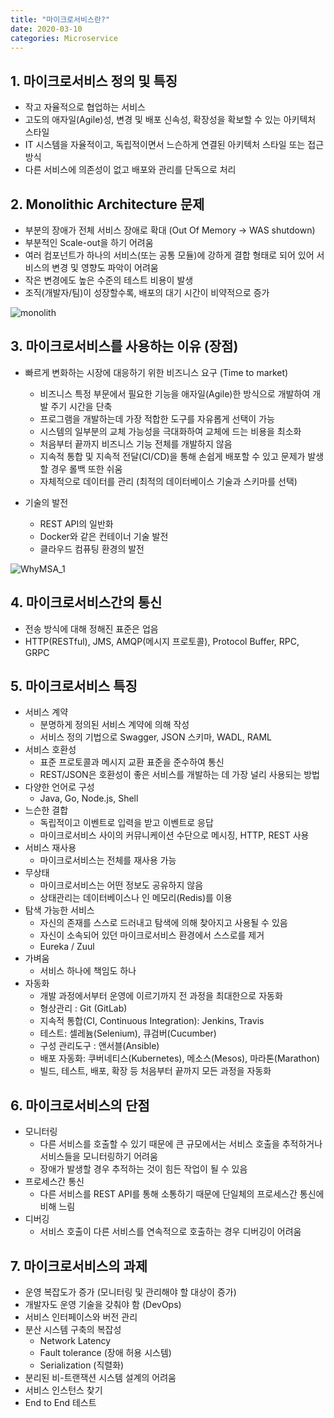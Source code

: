 ```yaml
---
title: "마이크로서비스란?"
date: 2020-03-10
categories: Microservice
---
```


## 1. 마이크로서비스 정의 및 특징
- 작고 자율적으로 협업하는 서비스
- 고도의 애자일(Agile)성, 변경 및 배포 신속성, 확장성을 확보할 수 있는 아키텍처 스타일
- IT 시스템을 자율적이고, 독립적이면서 느슨하게 연결된 아키텍처 스타일 또는 접근방식
- 다른 서비스에 의존성이 없고 배포와 관리를 단독으로 처리

## 2. Monolithic Architecture 문제
 - 부분의 장애가 전체 서비스 장애로 확대 (Out Of Memory -> WAS shutdown)
 - 부분적인 Scale-out을 하기 어려움
 - 여러 컴포넌트가 하나의 서비스(또는 공통 모듈)에 강하게 결합 형태로 되어 있어 서비스의 변경 및 영향도 파악이 어려움
 - 작은 변경에도 높은 수준의 테스트 비용이 발생
 - 조직(개발자/팀)이 성장할수록, 배포의 대기 시간이 비약적으로 증가
 
 ![monolith](https://s2onion.github.io/asset/images/monolith-microservices.png)

## 3. 마이크로서비스를 사용하는 이유 (장점)
- 빠르게 변화하는 시장에 대응하기 위한 비즈니스 요구 (Time to market)
  * 비즈니스 특정 부문에서 필요한 기능을 애자일(Agile)한 방식으로 개발하여 개발 주기 시간을 단축
  * 프로그램을 개발하는데 가장 적합한 도구를 자유롭게 선택이 가능
  * 시스템의 일부분의 교체 가능성을 극대화하여 교체에 드는 비용을 최소화
  * 처음부터 끝까지 비즈니스 기능 전체를 개발하지 않음
  * 지속적 통합 및 지속적 전달(CI/CD)을 통해 손쉽게 배포할 수 있고 문제가 발생할 경우 롤백 또한 쉬움
  * 자체적으로 데이터를 관리 (최적의 데이터베이스 기술과 스키마를 선택)

- 기술의 발전
  * REST API의 일반화
  * Docker와 같은 컨테이너 기술 발전
  * 클라우드 컴퓨팅 환경의 발전

![WhyMSA_1](https://s2onion.github.io/asset/images/WhyMSA_1.png)

## 4. 마이크로서비스간의 통신
- 전송 방식에 대해 정해진 표준은 업음
- HTTP(RESTful), JMS, AMQP(메시지 프로토콜), Protocol Buffer, RPC, GRPC

## 5. 마이크로서비스 특징
- 서비스 계약
  * 분명하게 정의된 서비스 계약에 의해 작성
  * 서비스 정의 기법으로 Swagger, JSON 스키마, WADL, RAML
- 서비스 호환성
  * 표준 프로토콜과 메시지 교환 표준을 준수하여 통신
  * REST/JSON은 호환성이 좋은 서비스를 개발하는 데 가장 널리 사용되는 방법
- 다양한 언어로 구성
  * Java, Go, Node.js, Shell
- 느슨한 결합
  * 독립적이고 이벤트로 입력을 받고 이벤트로 응답
  * 마이크로서비스 사이의 커뮤니케이션 수단으로 메시징, HTTP, REST 사용
- 서비스 재사용
  * 마이크로서비스는 전체를 재사용 가능
- 무상태
  * 마이크로서비스는 어떤 정보도 공유하지 않음
  * 상태관리는 데이터베이스나 인 메모리(Redis)를 이용
- 탐색 가능한 서비스
  * 자신의 존재를 스스로 드러내고 탐색에 의해 찾아지고 사용될 수 있음
  * 자신이 소속되어 있던 마이크로서비스 환경에서 스스로를 제거
  * Eureka / Zuul
- 가벼움
  * 서비스 하나에 책임도 하나
- 자동화
  * 개발 과정에서부터 운영에 이르기까지 전 과정을 최대한으로 자동화
  * 형상관리 : Git (GitLab)
  * 지속적 통합(CI, Continuous Integration): Jenkins, Travis
  * 테스트: 셀레늄(Selenium), 큐검버(Cucumber)
  * 구성 관리도구 : 앤서블(Ansible)
  * 배포 자동화: 쿠버네티스(Kubernetes), 메소스(Mesos), 마라톤(Marathon)
  * 빌드, 테스트, 배포, 확장 등 처음부터 끝까지 모든 과정을 자동화

## 6. 마이크로서비스의 단점
- 모니터링
  * 다른 서비스를 호출할 수 있기 때문에 큰 규모에서는 서비스 호출을 추적하거나 서비스들을 모니터링하기 어려움
  * 장애가 발생할 경우 추적하는 것이 힘든 작업이 될 수 있음
- 프로세스간 통신
  * 다른 서비스를 REST API를 통해 소통하기 때문에 단일체의 프로세스간 통신에 비해 느림
- 디버깅
  * 서비스 호출이 다른 서비스를 연속적으로 호출하는 경우 디버깅이 어려움

## 7. 마이크로서비스의 과제
- 운영 복잡도가 증가 (모니터링 및 관리해야 할 대상이 증가)
- 개발자도 운영 기술을 갖춰야 함 (DevOps)
- 서비스 인터페이스와 버전 관리
- 분산 시스템 구축의 복잡성
  * Network Latency
  * Fault tolerance (장애 허용 시스템)
  * Serialization (직렬화)
- 분리된 비-트랜잭션 시스템 설계의 어려움
- 서비스 인스턴스 찾기
- End to End 테스트

